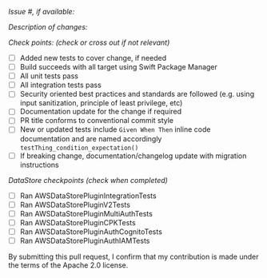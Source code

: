 *Issue #, if available:*

*Description of changes:*

*Check points: (check or cross out if not relevant)*

- [ ] Added new tests to cover change, if needed
- [ ] Build succeeds with all target using Swift Package Manager
- [ ] All unit tests pass
- [ ] All integration tests pass
- [ ] Security oriented best practices and standards are followed (e.g. using input sanitization, principle of least privilege, etc)
- [ ] Documentation update for the change if required
- [ ] PR title conforms to conventional commit style
- [ ] New or updated tests include `Given When Then` inline code documentation and are named accordingly `testThing_condition_expectation()`
- [ ] If breaking change, documentation/changelog update with migration instructions

*DataStore checkpoints (check when completed)*

- [ ] Ran AWSDataStorePluginIntegrationTests
- [ ] Ran AWSDataStorePluginV2Tests
- [ ] Ran AWSDataStorePluginMultiAuthTests
- [ ] Ran AWSDataStorePluginCPKTests
- [ ] Ran AWSDataStorePluginAuthCognitoTests
- [ ] Ran AWSDataStorePluginAuthIAMTests

By submitting this pull request, I confirm that my contribution is made under the terms of the Apache 2.0 license.
